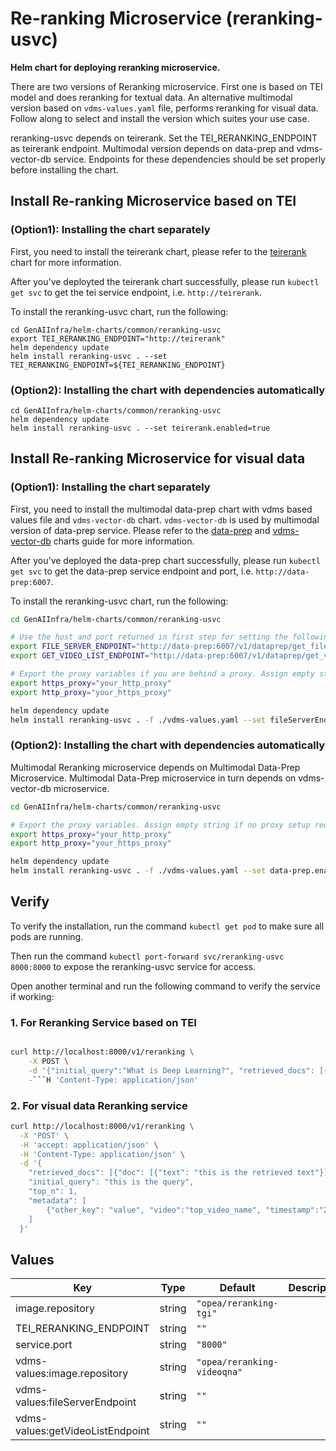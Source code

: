 # Re-ranking Microservice (reranking-usvc)

**Helm chart for deploying reranking microservice.**

There are two versions of Reranking microservice. First one is based on TEI model and does reranking for textual data. An alternative multimodal version based on `vdms-values.yaml` file, performs reranking for visual data. Follow along to select and install the version which suites your use case.

reranking-usvc depends on teirerank. Set the TEI_RERANKING_ENDPOINT as teirerank endpoint. Multimodal version depends on data-prep and vdms-vector-db service. Endpoints for these dependencies should be set properly before installing the chart.

## Install Re-ranking Microservice based on TEI

### (Option1): Installing the chart separately

First, you need to install the teirerank chart, please refer to the [teirerank](../teirerank) chart for more information.

After you've deployted the teirerank chart successfully, please run `kubectl get svc` to get the tei service endpoint, i.e. `http://teirerank`.

To install the reranking-usvc chart, run the following:

```console
cd GenAIInfra/helm-charts/common/reranking-usvc
export TEI_RERANKING_ENDPOINT="http://teirerank"
helm dependency update
helm install reranking-usvc . --set TEI_RERANKING_ENDPOINT=${TEI_RERANKING_ENDPOINT}
```

### (Option2): Installing the chart with dependencies automatically

```console
cd GenAIInfra/helm-charts/common/reranking-usvc
helm dependency update
helm install reranking-usvc . --set teirerank.enabled=true
```

## Install Re-ranking Microservice for visual data

### (Option1): Installing the chart separately

First, you need to install the multimodal data-prep chart with vdms based values file and `vdms-vector-db` chart. `vdms-vector-db` is used by multimodal version of data-prep service. Please refer to the [data-prep](../data-prep) and [vdms-vector-db](../vdms-vector-db) charts guide for more information.

After you've deployed the data-prep chart successfully, please run `kubectl get svc` to get the data-prep service endpoint and port, i.e. `http://data-prep:6007`.

To install the reranking-usvc chart, run the following:

```bash
cd GenAIInfra/helm-charts/common/reranking-usvc

# Use the host and port returned in first step for setting the following environment variables.
export FILE_SERVER_ENDPOINT="http://data-prep:6007/v1/dataprep/get_file"
export GET_VIDEO_LIST_ENDPOINT="http://data-prep:6007/v1/dataprep/get_videos"

# Export the proxy variables if you are behind a proxy. Assign empty string if no proxy setup required.
export https_proxy="your_http_proxy"
export http_proxy="your_https_proxy"

helm dependency update
helm install reranking-usvc . -f ./vdms-values.yaml --set fileServerEndpoint=${FILE_SERVER_ENDPOINT} --set getVideoListEndpoint=${GET_VIDEO_LIST_ENDPOINT} --set global.https_proxy=${https_proxy} --set global.http_proxy=${http_proxy}
```

### (Option2): Installing the chart with dependencies automatically

Multimodal Reranking microservice depends on Multimodal Data-Prep Microservice. Multimodal Data-Prep microservice in turn depends on vdms-vector-db microservice.

```bash
cd GenAIInfra/helm-charts/common/reranking-usvc

# Export the proxy variables. Assign empty string if no proxy setup required.
export https_proxy="your_http_proxy"
export http_proxy="your_https_proxy"

helm dependency update
helm install reranking-usvc . -f ./vdms-values.yaml --set data-prep.enabled=true --set data-prep.vdms-vector-db.enabled=true --set global.https_proxy=${https_proxy} --set global.http_proxy=${http_proxy}
```

## Verify

To verify the installation, run the command `kubectl get pod` to make sure all pods are running.

Then run the command `kubectl port-forward svc/reranking-usvc 8000:8000` to expose the reranking-usvc service for access.

Open another terminal and run the following command to verify the service if working:

### 1. For Reranking Service based on TEI

````bash

curl http://localhost:8000/v1/reranking \
    -X POST \
    -d '{"initial_query":"What is Deep Learning?", "retrieved_docs": [{"text":"Deep Learning is not..."}, {"text":"Deep learning is..."}]}' \
    -```H 'Content-Type: application/json'
````

### 2. For visual data Reranking service

```bash
curl http://localhost:8000/v1/reranking \
  -X 'POST' \
  -H 'accept: application/json' \
  -H 'Content-Type: application/json' \
  -d '{
    "retrieved_docs": [{"doc": [{"text": "this is the retrieved text"}]}],
    "initial_query": "this is the query",
    "top_n": 1,
    "metadata": [
        {"other_key": "value", "video":"top_video_name", "timestamp":"20"}
    ]
  }'
```

## Values

| Key                              | Type   | Default                     | Description |
| -------------------------------- | ------ | --------------------------- | ----------- |
| image.repository                 | string | `"opea/reranking-tgi"`      |             |
| TEI_RERANKING_ENDPOINT           | string | `""`                        |             |
| service.port                     | string | `"8000"`                    |
| vdms-values:image.repository     | string | `"opea/reranking-videoqna"` |             |
| vdms-values:fileServerEndpoint   | string | `""`                        |             |
| vdms-values:getVideoListEndpoint | string | `""`                        |             |
